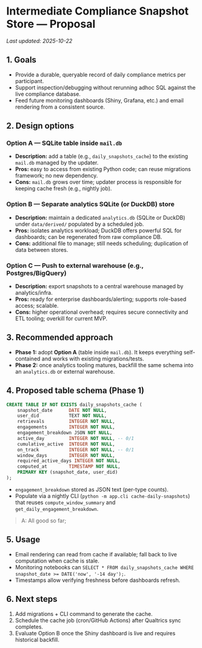 # Intermediate Compliance Snapshot Store — Proposal

_Last updated: 2025-10-22_

## 1. Goals
- Provide a durable, queryable record of daily compliance metrics per participant.
- Support inspection/debugging without rerunning adhoc SQL against the live compliance database.
- Feed future monitoring dashboards (Shiny, Grafana, etc.) and email rendering from a consistent source.

## 2. Design options

### Option A — SQLite table inside `mail.db`
- **Description:** add a table (e.g., `daily_snapshots_cache`) to the existing `mail.db` managed by the updater.
- **Pros:** easy to access from existing Python code; can reuse migrations framework; no new dependency.
- **Cons:** `mail.db` grows over time; updater process is responsible for keeping cache fresh (e.g., nightly job).

### Option B — Separate analytics SQLite (or DuckDB) store
- **Description:** maintain a dedicated `analytics.db` (SQLite or DuckDB) under `data/derived/` populated by a scheduled job.
- **Pros:** isolates analytics workload; DuckDB offers powerful SQL for dashboards; can be regenerated from raw compliance DB.
- **Cons:** additional file to manage; still needs scheduling; duplication of data between stores.

### Option C — Push to external warehouse (e.g., Postgres/BigQuery)
- **Description:** export snapshots to a central warehouse managed by analytics/infra.
- **Pros:** ready for enterprise dashboards/alerting; supports role-based access; scalable.
- **Cons:** higher operational overhead; requires secure connectivity and ETL tooling; overkill for current MVP.

## 3. Recommended approach
- **Phase 1:** adopt **Option A** (table inside `mail.db`). It keeps everything self-contained and works with existing migrations/tests.
- **Phase 2:** once analytics tooling matures, backfill the same schema into an `analytics.db` or external warehouse.

## 4. Proposed table schema (Phase 1)

```sql
CREATE TABLE IF NOT EXISTS daily_snapshots_cache (
    snapshot_date      DATE NOT NULL,
    user_did           TEXT NOT NULL,
    retrievals         INTEGER NOT NULL,
    engagements        INTEGER NOT NULL,
    engagement_breakdown JSON NOT NULL,
    active_day         INTEGER NOT NULL, -- 0/1
    cumulative_active  INTEGER NOT NULL,
    on_track           INTEGER NOT NULL, -- 0/1
    window_days        INTEGER NOT NULL,
    required_active_days INTEGER NOT NULL,
    computed_at        TIMESTAMP NOT NULL,
    PRIMARY KEY (snapshot_date, user_did)
);
```

- `engagement_breakdown` stored as JSON text (per-type counts).
- Populate via a nightly CLI (`python -m app.cli cache-daily-snapshots`) that reuses `compute_window_summary` and `get_daily_engagement_breakdown`.

> A: All good so far;
> 

## 5. Usage
- Email rendering can read from cache if available; fall back to live computation when cache is stale.
- Monitoring notebooks can `SELECT * FROM daily_snapshots_cache WHERE snapshot_date >= DATE('now', '-14 day');`.
- Timestamps allow verifying freshness before dashboards refresh.

## 6. Next steps
1. Add migrations + CLI command to generate the cache.
2. Schedule the cache job (cron/GitHub Actions) after Qualtrics sync completes.
3. Evaluate Option B once the Shiny dashboard is live and requires historical backfill.
